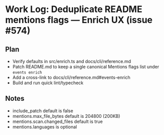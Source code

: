 # Work Log: Deduplicate README mentions flags — Enrich UX (issue #574)

## Plan

- Verify defaults in src/enrich.ts and docs/cli/reference.md
- Patch README.md to keep a single canonical Mentions flags list under `events enrich`
- Add a cross-link to docs/cli/reference.md#events-enrich
- Build and run quick lint/typecheck

## Notes

- include_patch default is false
- mentions.max_file_bytes default is 204800 (200KB)
- mentions.scan.changed_files default is true
- mentions.languages is optional
